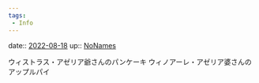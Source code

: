 ```yaml
---
tags:
 - Info
---
```


date:: [2022-08-18](Daily_Note/2022-08-18.md)
up:: [NoNames](../Bar/Novel/Chaos/NoNames.md)

ウィストラス・アゼリア爺さんのパンケーキ
ウィノアーレ・アゼリア婆さんのアップルパイ